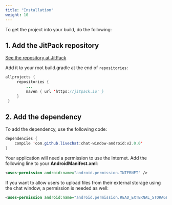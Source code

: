 ```yaml
---
title: "Installation"
weight: 10
---
```


To get the project into your build, do the following:

## 1. Add the JitPack repository

[See the repository at JitPack](https://jitpack.io/#livechat/chat-window-android)

Add it to your root build.gradle at the end of ```repositories```:

```java
allprojects {
     repositories {
         ...
         maven { url 'https://jitpack.io' }
     }
 }
```

## 2. Add the dependency

To add the dependency, use the following code:

```java
dependencies {
    compile 'com.github.livechat:chat-window-android:v2.0.0'
}
```

Your application will need a permission to use the Internet. Add the following line to your **AndroidManifest.xml**:

```xml
<uses-permission android:name="android.permission.INTERNET" />
```

If you want to allow users to upload files from their external storage using the chat window, a permission is needed as well:

```xml
<uses-permission android:name="android.permission.READ_EXTERNAL_STORAGE" />
```
